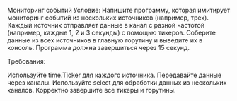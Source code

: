 Mониторинг событий
Условие: Напишите программу, которая имитирует мониторинг событий из нескольких источников (например, трех). 
Каждый источник отправляет данные в канал с разной частотой (например, каждые 1, 2 и 3 секунды) с помощью тикеров. 
Соберите данные из всех источников в главную горутину и выведите их в консоль. Программа должна завершиться через 15 секунд.

Требования:

Используйте time.Ticker для каждого источника.
Передавайте данные через каналы.
Используйте select для обработки данных из нескольких каналов.
Корректно завершите все тикеры и горутины.

